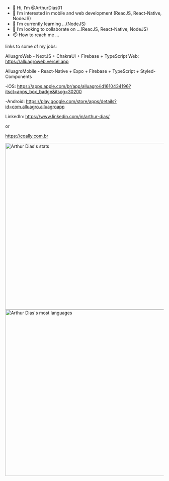 - 👋 Hi, I’m @ArthurDias01
- 👀 I’m interested in mobile and web development (ReacJS, React-Native, NodeJS)
- 🌱 I’m currently learning ...(NodeJS)
- 💞️ I’m looking to collaborate on ...(ReacJS, React-Native, NodeJS)
- 📫 How to reach me ...

links to some of my jobs: 

AlluagroWeb - NextJS + ChakraUI + Firebase + TypeScript 
Web: https://alluagroweb.vercel.app


AlluagroMobile - React-Native + Expo + Firebase + TypeScript + Styled-Components


-iOS: https://apps.apple.com/br/app/alluagro/id1610434196?itsct=apps_box_badge&itscg=30200

-Android: https://play.google.com/store/apps/details?id=com.alluagro.alluagroapp

LinkedIn:
https://www.linkedin.com/in/arthur-dias/

or

https://coally.com.br

<p align="left">
<img width="530em" src="https://github-readme-stats.vercel.app/api?username=arthurdias01o&show_icons=true&theme=vision-friendly-dark" alt="Arthur Dias's stats"/>
<img width="530em" src="https://github-readme-stats.vercel.app/api/top-langs/?username=arthurdias01&layout=compact&theme=vision-friendly-dark" alt="Arthur Dias's most languages"/>
</p>

<!---
ArthurDias01/ArthurDias01 is a ✨ special ✨ repository because its `README.md` (this file) appears on your GitHub profile.
You can click the Preview link to take a look at your changes.
--->
